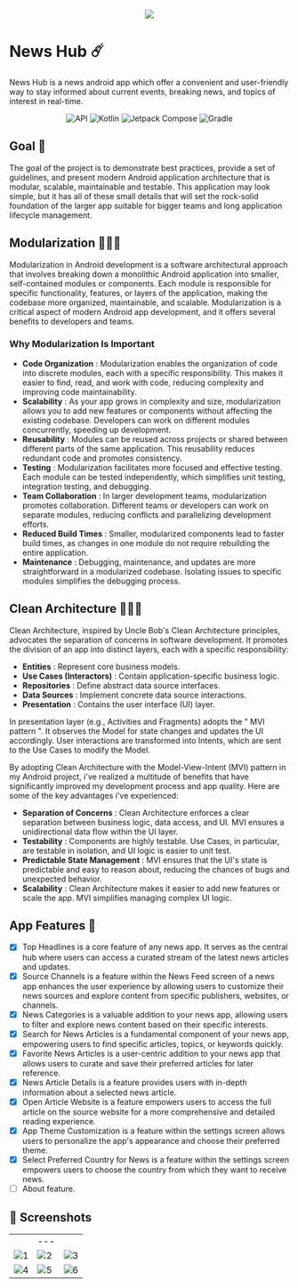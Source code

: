 <div align="center">
</br>
<img src="https://firebasestorage.googleapis.com/v0/b/parent-splash-screen.appspot.com/o/news-hub-logo.png?alt=media&token=0ed29f71-495a-40ab-9c9c-2d3a71a4fe24"/>
</div>

# News Hub ☄️
News Hub is a news android app which offer a convenient and user-friendly way to stay informed about current events, breaking news, and topics of interest in real-time. 
</br>
<p align="center">
<img alt="API" src="https://img.shields.io/badge/Api%2021+-50f270?logo=android&logoColor=black&style=for-the-badge"/></a>
<img alt="Kotlin" src="https://img.shields.io/badge/Kotlin-a503fc?logo=kotlin&logoColor=white&style=for-the-badge"/></a>
<img alt="Jetpack Compose" src="https://img.shields.io/static/v1?style=for-the-badge&message=Jetpack+Compose&color=4285F4&logo=Jetpack+Compose&logoColor=FFFFFF&label="/></a> 
<img alt="Gradle" src="https://img.shields.io/badge/gradle-7.4.2-blue.svg?style=for-the-badge"/></a>
</p>


## Goal 👀
The goal of the project is to demonstrate best practices, provide a set of guidelines, and present modern Android application architecture that is modular, scalable, maintainable and testable. This application may look simple, but it has all of these small details that will set the rock-solid foundation of the larger app suitable for bigger teams and long application lifecycle management.
</br>
## Modularization 👨🏽‍💻
Modularization in Android development is a software architectural approach that involves breaking down a monolithic Android application into smaller, self-contained modules or components. Each module is responsible for specific functionality, features, or layers of the application, making the codebase more organized, maintainable, and scalable. Modularization is a critical aspect of modern Android app development, and it offers several benefits to developers and teams.
### Why Modularization Is Important
- __Code Organization__ : Modularization enables the organization of code into discrete modules, each with a specific responsibility. This makes it easier to find, read, and work with code, reducing complexity and improving code maintainability.
- __Scalability__ : As your app grows in complexity and size, modularization allows you to add new features or components without affecting the existing codebase. Developers can work on different modules concurrently, speeding up development.
- __Reusability__ : Modules can be reused across projects or shared between different parts of the same application. This reusability reduces redundant code and promotes consistency.
- __Testing__ : Modularization facilitates more focused and effective testing. Each module can be tested independently, which simplifies unit testing, integration testing, and debugging.
- __Team Collaboration__ : In larger development teams, modularization promotes collaboration. Different teams or developers can work on separate modules, reducing conflicts and parallelizing development efforts.
- __Reduced Build Times__ : Smaller, modularized components lead to faster build times, as changes in one module do not require rebuilding the entire application.
- __Maintenance__ : Debugging, maintenance, and updates are more straightforward in a modularized codebase. Isolating issues to specific modules simplifies the debugging process.

## Clean Architecture 👨🏽‍💻
Clean Architecture, inspired by Uncle Bob's Clean Architecture principles, advocates the separation of concerns in software development. It promotes the division of an app into distinct layers, each with a specific responsibility:
- __Entities__ : Represent core business models.
- __Use Cases (Interactors)__ : Contain application-specific business logic.
- __Repositories__ : Define abstract data source interfaces.
- __Data Sources__ : Implement concrete data source interactions.
- __Presentation__ : Contains the user interface (UI) layer.

In presentation layer (e.g., Activities and Fragments) adopts the " MVI pattern ". It observes the Model for state changes and updates the UI accordingly. User interactions are transformed into Intents, which are sent to the Use Cases to modify the Model.

By adopting Clean Architecture with the Model-View-Intent (MVI) pattern in my Android project, i've realized a multitude of benefits that have significantly improved my development process and app quality. Here are some of the key advantages i've experienced:

- __Separation of Concerns__ : Clean Architecture enforces a clear separation between business logic, data access, and UI. MVI ensures a unidirectional data flow within the UI layer.
- __Testability__ : Components are highly testable. Use Cases, in particular, are testable in isolation, and UI logic is easier to unit test.
- __Predictable State Management__ : MVI ensures that the UI's state is predictable and easy to reason about, reducing the chances of bugs and unexpected behavior.
- __Scalability__ : Clean Architecture makes it easier to add new features or scale the app. MVI simplifies managing complex UI logic.

## App Features 🎯

- [x] Top Headlines is a core feature of any news app. It serves as the central hub where users can access a curated stream of the latest news articles and updates.
- [x] Source Channels is a feature within the News Feed screen of a news app enhances the user experience by allowing users to customize their news sources and explore content from specific publishers, websites, or channels.
- [x] News Categories is a valuable addition to your news app, allowing users to filter and explore news content based on their specific interests.
- [x] Search for News Articles is a fundamental component of your news app, empowering users to find specific articles, topics, or keywords quickly.
- [x] Favorite News Articles is a user-centric addition to your news app that allows users to curate and save their preferred articles for later reference.
- [x] News Article Details is a feature provides users with in-depth information about a selected news article.
- [x] Open Article Website is a feature empowers users to access the full article on the source website for a more comprehensive and detailed reading experience.
- [x] App Theme Customization is a feature within the settings screen allows users to personalize the app's appearance and choose their preferred theme.
- [x] Select Preferred Country for News is a feature within the settings screen empowers users to choose the country from which they want to receive news.
- [ ] About feature.

## 📸 Screenshots 

|   |   |   | 
|---|---|---|
|   |---|
| ![1](https://firebasestorage.googleapis.com/v0/b/newshub-bd2eb.appspot.com/o/screenshots%2FsplashScreen.png?alt=media&token=97aac7be-31d7-4dd0-bec7-c6d34719fda5) | ![2](https://firebasestorage.googleapis.com/v0/b/newshub-bd2eb.appspot.com/o/screenshots%2FfeedScreen.png?alt=media&token=9eed5de5-42ee-45b2-8564-e5bd48a5eeb5) | ![3](https://firebasestorage.googleapis.com/v0/b/newshub-bd2eb.appspot.com/o/screenshots%2FsourceContentScreen.png?alt=media&token=f092cefd-9c29-4a3e-a747-e1289dcca513)
| ![4](https://firebasestorage.googleapis.com/v0/b/newshub-bd2eb.appspot.com/o/screenshots%2FdetailsScreen.png?alt=media&token=59ad5d44-6701-4d04-bfac-387767a54e82) | ![5](https://firebasestorage.googleapis.com/v0/b/newshub-bd2eb.appspot.com/o/screenshots%2FsearchScreen.png?alt=media&token=24bfb589-7979-4644-befe-d0a4e485ddb2) | ![6](https://firebasestorage.googleapis.com/v0/b/newshub-bd2eb.appspot.com/o/screenshots%2FsettingScreen.png?alt=media&token=3dbd67d0-d5ea-4518-9b2c-6f1854130511) | ![7](https://firebasestorage.googleapis.com/v0/b/newshub-bd2eb.appspot.com/o/screenshots%2FfavoriteScreen.png?alt=media&token=fe616266-bef6-4fdb-bc80-6b6b77cc1025)
